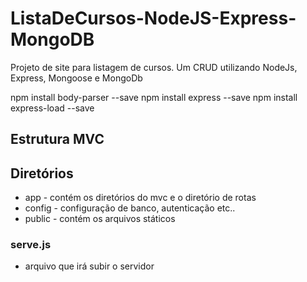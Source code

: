 # ListaDeCursos-NodeJS-Express-MongoDB
Projeto de site para listagem de cursos. Um CRUD utilizando NodeJs, Express, Mongoose e MongoDb

npm install body-parser --save
npm install express --save
npm install express-load --save


## Estrutura MVC

## Diretórios
* app - contém os diretórios do mvc e o diretório de rotas
* config - configuração de banco, autenticação etc..
* public - contém os arquivos státicos


### serve.js
* arquivo que irá subir o servidor
